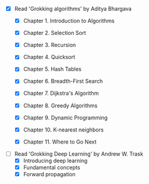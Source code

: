 - [x] Read 'Grokking algorithms' by Aditya Bhargava
  * [x] Chapter 1. Introduction to Algorithms
  * [x] Chapter 2. Selection Sort
  * [x] Chapter 3. Recursion
  * [x] Chapter 4. Quicksort
  * [x] Chapter 5. Hash Tables
  * [x] Chapter 6. Breadth-First Search
  * [x] Chapter 7. Dijkstra's Algorithm
  * [x] Chapter 8. Greedy Algorithms
  * [x] Chapter 9. Dynamic Programming
  * [x] Chapter 10. K-nearest neighbors
  * [x] Chapter 11. Where to Go Next


- [ ] Read 'Grokking Deep Learning' by Andrew W. Trask
  * [x] Introducing deep learning
  * [x] Fundamental concepts
  * [x] Forward propagation